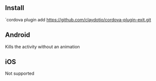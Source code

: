 ## Install
`cordova plugin add https://github.com/claydotio/cordova-plugin-exit.git

## Android
Kills the activity without an animation

## iOS
Not supported
